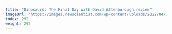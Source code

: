 ```yaml
---
title: "Dinosaurs: The Final Day with David Attenborough review"
imageUrl: "https://images.newscientist.com/wp-content/uploads/2022/04/14163937/sei98794600.jpg?width=600"
index: 292
weight: 292
---
```

